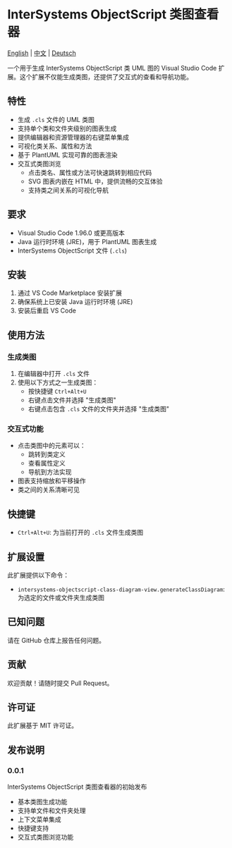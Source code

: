 # InterSystems ObjectScript 类图查看器

[English](README.md) | [中文](README.zh-CN.md) | [Deutsch](README.de-DE.md)

一个用于生成 InterSystems ObjectScript 类 UML 图的 Visual Studio Code 扩展。这个扩展不仅能生成类图，还提供了交互式的查看和导航功能。

## 特性

- 生成 `.cls` 文件的 UML 类图
- 支持单个类和文件夹级别的图表生成
- 提供编辑器和资源管理器的右键菜单集成
- 可视化类关系、属性和方法
- 基于 PlantUML 实现可靠的图表渲染
- 交互式类图浏览
  - 点击类名、属性或方法可快速跳转到相应代码
  - SVG 图表内嵌在 HTML 中，提供流畅的交互体验
  - 支持类之间关系的可视化导航

## 要求

- Visual Studio Code 1.96.0 或更高版本
- Java 运行时环境 (JRE)，用于 PlantUML 图表生成
- InterSystems ObjectScript 文件 (`.cls`)

## 安装

1. 通过 VS Code Marketplace 安装扩展
2. 确保系统上已安装 Java 运行时环境 (JRE)
3. 安装后重启 VS Code

## 使用方法

### 生成类图
1. 在编辑器中打开 `.cls` 文件
2. 使用以下方式之一生成类图：
   - 按快捷键 `Ctrl+Alt+U`
   - 右键点击文件并选择 "生成类图"
   - 右键点击包含 `.cls` 文件的文件夹并选择 "生成类图"

### 交互式功能
- 点击类图中的元素可以：
  - 跳转到类定义
  - 查看属性定义
  - 导航到方法实现
- 图表支持缩放和平移操作
- 类之间的关系清晰可见

## 快捷键

- `Ctrl+Alt+U`: 为当前打开的 `.cls` 文件生成类图

## 扩展设置

此扩展提供以下命令：

* `intersystems-objectscript-class-diagram-view.generateClassDiagram`: 为选定的文件或文件夹生成类图

## 已知问题

请在 GitHub 仓库上报告任何问题。

## 贡献

欢迎贡献！请随时提交 Pull Request。

## 许可证

此扩展基于 MIT 许可证。

## 发布说明

### 0.0.1

InterSystems ObjectScript 类图查看器的初始发布
- 基本类图生成功能
- 支持单文件和文件夹处理
- 上下文菜单集成
- 快捷键支持
- 交互式类图浏览功能 